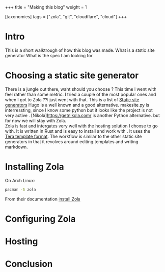 +++
title = "Making this blog"
weight = 1

[taxonomies]
tags = ["zola", "git", "cloudflare", "cloud"]
+++

# Intro

This is a short walktrough of how this blog was made.
What is a ststic site generator
What is the spec I am looking for

# Choosing a static site generator

There is a jungle out there, waht should you choose ?
This time I went with feel rather than some metric. I tried a couple of the most popular ones and when I got to Zola ??I just went with that.
This is a list of [Static site generators](https://jamstack.org/generators/)
Hugo is a well known and a good alternative.
makesite.py is interressting, since I know some python but it looks like the project is not very active . [Nikola]https://getnikola.com/ is another Python alternative. but for now we will stay with Zola.  
Zola is fast and intergates very well with the hosting solution I choose to go with. It is written in Rust and is easy to install and work with . It uses the [Tera template format](https://github.com/Keats/tera). The workflow is similar to the other static site generators in that it revolves around editing templates and writing markdown.

# Installing Zola

On Arch Linux:

```Bash
pacman -S zola
```
From their documentation [install Zola](https://www.getzola.org/documentation/getting-started/installation/)


# Configuring Zola

# Hosting

# Conclusion